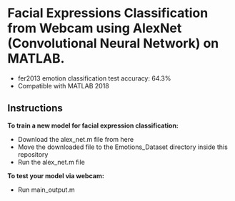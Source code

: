 # Facial Expressions Classification from Webcam using AlexNet (Convolutional Neural Network) on MATLAB.
- fer2013 emotion classification test accuracy: 64.3%
- Compatible with MATLAB 2018

## Instructions
**To train a new model for facial expression classification:**
- Download the alex_net.m file from here
- Move the downloaded file to the Emotions_Dataset directory inside this repository
- Run the alex_net.m file

**To test your model via webcam:**
- Run main_output.m
